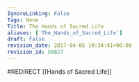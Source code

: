 ```yaml
---
IgnoreLinking: False
Tags: None
Title: The Hands of Sacred Life
aliases: ['The_Hands_of_Sacred_Life']
draft: False
revision_date: 2017-04-05 19:34:41+00:00
revision_id: 50827
---
```


#REDIRECT [[Hands of Sacred Life]]